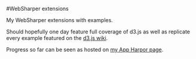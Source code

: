 #WebSharper extensions

My WebSharper extensions with examples.

Should hopefully one day feature full coverage of d3.js as well as replicate every example featured on the [d3.js wiki](https://github.com/mbostock/d3/wiki/Gallery).

Progress so far can be seen as hosted on [my App Harpor page](http://davidgrenier.apphb.com).